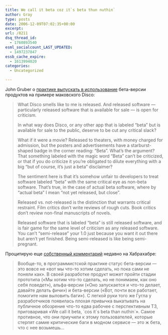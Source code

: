 ```yaml
---
title: We call it beta coz it`s beta thun nuthin`
author: Gray
type: posts
date: 2006-12-09T07:02:35+00:00
excerpt:
url: /8211
dsq_thread_id:
  - 1760893540
esml_socialcount_LAST_UPDATED:
  - 1497237847
essb_cache_expire:
  - 1613994020
categories:
  - Uncategorized

---
```








John Gruber о <a href="http://daringfireball.net/2006/11/beta_excuse" target="_blank">практике выпускать в использование</a> бета-версии продуктов на примере маковского Disco:

> What Disco smells like to me is released. And released software — particularly released software that is available for sale — is open for criticism.
> 
> In what way does Disco, or any other app that is labeled “beta” but is available for sale to the public, deserve to be cut any critical slack?
> 
> What if it were a movie? Released to theaters, with money charged for admission, but the posters and advertisements have a starburst-shaped badge in the corner reading: “Beta”. What’s the argument? That something labeled with the magic word “Beta” can’t be criticized, or that if you do criticize it you’re obligated to dilute everything with a big “but of course, it’s just a beta” disclaimer?
> 
> The sentiment here is that it’s somehow unfair to developers to treat software labeled “beta” with the same critical eye as non-beta software. That’s true, in the case of actual beta software, where by “actual beta” I mean “not yet released, but close”.
> 
> Released vs. not-released is the distinction that warrants critical restraint. Film critics don’t write reviews of rough cuts. Book critics don’t review non-final manuscripts of novels.
> 
> Released software that is labeled “beta” is still released software, and is fair game for the same level of criticism as any released software. You can’t “semi-release” your 1.0 just because you want it out there but aren’t yet finished. Being semi-released is like being semi-pregnant.

Процитирую еще <a href="http://www.habrahabr.ru/blog/tivita/2481.html#comment18658" target="_blank">собственный комментарий</a> недавно на Хабрахабре:

> Вообще-то, в программистской практике статус бета-версии &#8212; это вовсе не &#171;вот мы что-то хотим сделать, но пока сами не поняли как&#187;. В своей разработке продукт может пройти стадии прототипа (&#171;Мы хотим что-то сделать, но не понимаем, как оно себя поведет&#187;), альфа-версии (&#171;Оно запускается и что-то делает, давайте делать фичи&#187;) и бета-версии (&#171;Вот, почти все работает, помогите нам выловить баги&#187;). С легкой руки того же Гугла у разработчиков появилась плохая привычка выкатывать на публичное обозрение что-то едва рабочее с перспективным ТЗ, приговаривая &#171;We call it beta, \`cos it\`s beta than nuthin\`&#187;. Самое противное, что они приучили к этому пользователей, которые стерпят самие критические баги в модном сервисе &#8212; это ж бета, что с нее возьмешь&#8230;